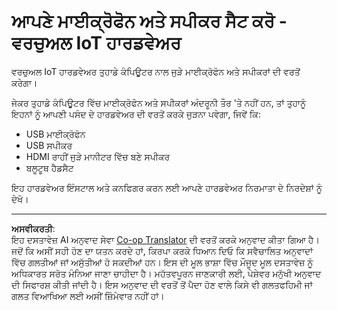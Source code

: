 <!--
CO_OP_TRANSLATOR_METADATA:
{
  "original_hash": "7a65ee743f916276a2848b8a9491feb7",
  "translation_date": "2025-08-27T14:24:45+00:00",
  "source_file": "6-consumer/lessons/1-speech-recognition/virtual-device-microphone.md",
  "language_code": "pa"
}
-->
# ਆਪਣੇ ਮਾਈਕ੍ਰੋਫੋਨ ਅਤੇ ਸਪੀਕਰ ਸੈਟ ਕਰੋ - ਵਰਚੁਅਲ IoT ਹਾਰਡਵੇਅਰ

ਵਰਚੁਅਲ IoT ਹਾਰਡਵੇਅਰ ਤੁਹਾਡੇ ਕੰਪਿਊਟਰ ਨਾਲ ਜੁੜੇ ਮਾਈਕ੍ਰੋਫੋਨ ਅਤੇ ਸਪੀਕਰਾਂ ਦੀ ਵਰਤੋਂ ਕਰੇਗਾ।

ਜੇਕਰ ਤੁਹਾਡੇ ਕੰਪਿਊਟਰ ਵਿੱਚ ਮਾਈਕ੍ਰੋਫੋਨ ਅਤੇ ਸਪੀਕਰਾਂ ਅੰਦਰੂਨੀ ਤੌਰ 'ਤੇ ਨਹੀਂ ਹਨ, ਤਾਂ ਤੁਹਾਨੂੰ ਇਹਨਾਂ ਨੂੰ ਆਪਣੀ ਪਸੰਦ ਦੇ ਹਾਰਡਵੇਅਰ ਦੀ ਵਰਤੋਂ ਕਰਕੇ ਜੁੜਨਾ ਪਵੇਗਾ, ਜਿਵੇਂ ਕਿ:

* USB ਮਾਈਕ੍ਰੋਫੋਨ  
* USB ਸਪੀਕਰ  
* HDMI ਰਾਹੀਂ ਜੁੜੇ ਮਾਨੀਟਰ ਵਿੱਚ ਬਣੇ ਸਪੀਕਰ  
* ਬਲੂਟੂਥ ਹੈਡਸੈਟ  

ਇਹ ਹਾਰਡਵੇਅਰ ਇੰਸਟਾਲ ਅਤੇ ਕਨਫਿਗਰ ਕਰਨ ਲਈ ਆਪਣੇ ਹਾਰਡਵੇਅਰ ਨਿਰਮਾਤਾ ਦੇ ਨਿਰਦੇਸ਼ਾਂ ਨੂੰ ਦੇਖੋ।

---

**ਅਸਵੀਕਰਤੀ**:  
ਇਹ ਦਸਤਾਵੇਜ਼ AI ਅਨੁਵਾਦ ਸੇਵਾ [Co-op Translator](https://github.com/Azure/co-op-translator) ਦੀ ਵਰਤੋਂ ਕਰਕੇ ਅਨੁਵਾਦ ਕੀਤਾ ਗਿਆ ਹੈ। ਜਦੋਂ ਕਿ ਅਸੀਂ ਸਹੀ ਹੋਣ ਦਾ ਯਤਨ ਕਰਦੇ ਹਾਂ, ਕਿਰਪਾ ਕਰਕੇ ਧਿਆਨ ਦਿਓ ਕਿ ਸਵੈਚਾਲਿਤ ਅਨੁਵਾਦਾਂ ਵਿੱਚ ਗਲਤੀਆਂ ਜਾਂ ਅਸੁੱਤੀਆਂ ਹੋ ਸਕਦੀਆਂ ਹਨ। ਇਸ ਦੀ ਮੂਲ ਭਾਸ਼ਾ ਵਿੱਚ ਮੌਜੂਦ ਮੂਲ ਦਸਤਾਵੇਜ਼ ਨੂੰ ਅਧਿਕਾਰਤ ਸਰੋਤ ਮੰਨਿਆ ਜਾਣਾ ਚਾਹੀਦਾ ਹੈ। ਮਹੱਤਵਪੂਰਨ ਜਾਣਕਾਰੀ ਲਈ, ਪੇਸ਼ੇਵਰ ਮਨੁੱਖੀ ਅਨੁਵਾਦ ਦੀ ਸਿਫਾਰਸ਼ ਕੀਤੀ ਜਾਂਦੀ ਹੈ। ਇਸ ਅਨੁਵਾਦ ਦੀ ਵਰਤੋਂ ਤੋਂ ਪੈਦਾ ਹੋਣ ਵਾਲੇ ਕਿਸੇ ਵੀ ਗਲਤਫਹਿਮੀ ਜਾਂ ਗਲਤ ਵਿਆਖਿਆ ਲਈ ਅਸੀਂ ਜ਼ਿੰਮੇਵਾਰ ਨਹੀਂ ਹਾਂ।  